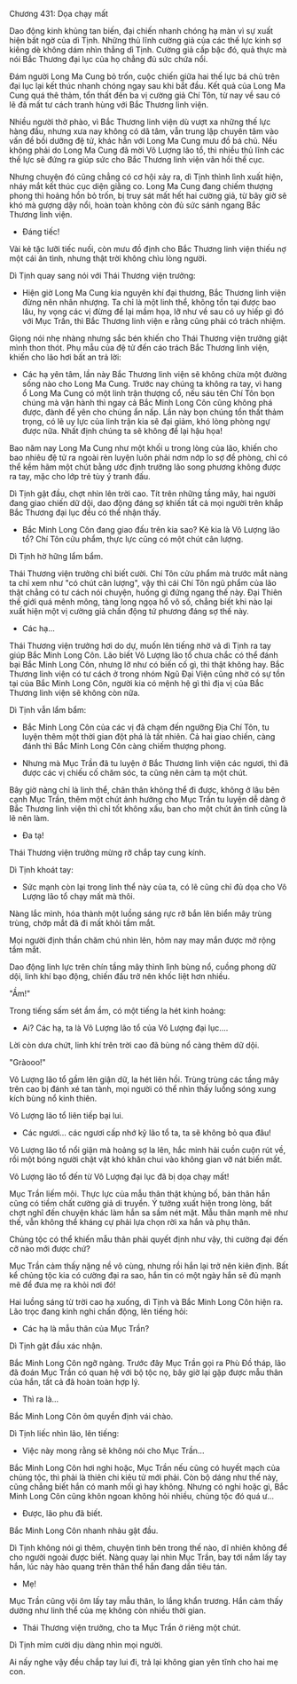 




Chương 431: Dọa chạy mất


Dao động kinh khủng tan biến, đại chiến nhanh chóng hạ màn vì sự xuất hiện bất ngờ của dì Tịnh. Những thủ lĩnh cường giả của các thế lực kinh sợ kiêng dè không dám nhìn thẳng dì Tịnh. Cường giả cấp bậc đó, quả thực mà nói Bắc Thương đại lục của họ chẳng đủ sức chứa nổi.

Đám người Long Ma Cung bỏ trốn, cuộc chiến giữa hai thế lực bá chủ trên đại lục lại kết thúc nhanh chóng ngay sau khi bắt đầu. Kết quả của Long Ma Cung quá thê thảm, tổn thất đến ba vị cường giả Chí Tôn, từ nay về sau có lẽ đã mất tư cách tranh hùng với Bắc Thương linh viện.

Nhiều người thở phào, vì Bắc Thương linh viện dù vượt xa những thế lực hàng đầu, nhưng xưa nay không có dã tâm, vẫn trung lập chuyên tâm vào vấn đề bồi dưỡng đệ tử, khác hẳn với Long Ma Cung mưu đồ bá chủ. Nếu không phải do Long Ma Cung đã mời Vô Lượng lão tổ, thì nhiều thủ lĩnh các thế lực sẽ đứng ra giúp sức cho Bắc Thương linh viện vãn hồi thế cục.

Nhưng chuyện đó cũng chẳng có cơ hội xảy ra, dì Tịnh thình lình xuất hiện, nháy mắt kết thúc cục diện giằng co. Long Ma Cung đang chiếm thượng phong thì hoảng hồn bỏ trốn, bị truy sát mất hết hai cường giả, từ bây giờ sẽ khó mà gượng dậy nổi, hoàn toàn không còn đủ sức sánh ngang Bắc Thương linh viện.

- Đáng tiếc!

Vài kẻ tặc lưỡi tiếc nuối, còn mưu đồ định cho Bắc Thương linh viện thiếu nợ một cái ân tình, nhưng thật trời không chìu lòng người.

Dì Tịnh quay sang nói với Thái Thương viện trưởng:

- Hiện giờ Long Ma Cung kia nguyên khí đại thương, Bắc Thương linh viện đừng nên nhân nhượng. Ta chỉ là một linh thể, không tồn tại được bao lâu, hy vọng các vị đừng để lại mầm họa, lỡ như về sau có uy hiếp gì đó với Mục Trần, thì Bắc Thương linh viện e rằng cũng phải có trách nhiệm.

Giọng nói nhẹ nhàng nhưng sắc bén khiến cho Thái Thương viện trưởng giật mình thon thót. Phụ mẫu của đệ tử đến cáo trách Bắc Thương linh viện, khiến cho lão hơi bất an trả lời:

- Các hạ yên tâm, lần này Bắc Thương linh viện sẽ không chừa một đường sống nào cho Long Ma Cung. Trước nay chúng ta không ra tay, vì hang ổ Long Ma Cung có một linh trận thượng cổ, nếu sáu tên Chí Tôn bọn chúng mà vận hành thì ngay cả Bắc Minh Long Côn cũng không phá được, đành để yên cho chúng ẩn nấp. Lần này bọn chúng tổn thất thảm trọng, có lẽ uy lực của linh trận kia sẽ đại giảm, khó lòng phòng ngự được nữa. Nhất định chúng ta sẽ không để lại hậu họa!

Bao năm nay Long Ma Cung như một khối u trong lòng của lão, khiến cho bao nhiêu đệ tử ra ngoài rèn luyện luôn phải nơm nớp lo sợ đề phòng, chỉ có thể kềm hãm một chút bằng ước định trưởng lão song phương không được ra tay, mặc cho lớp trẻ tùy ý tranh đấu.

Dì Tịnh gật đầu, chợt nhìn lên trời cao. Tít trên những tầng mây, hai người đang giao chiến dữ dội, dao động đáng sợ khiến tất cả mọi người trên khắp Bắc Thương đại lục đều có thể nhận thấy.

- Bắc Minh Long Côn đang giao đấu trên kia sao? Kẻ kia là Vô Lượng lão tổ? Chí Tôn cửu phẩm, thực lực cũng có một chút cân lượng.

Dì Tịnh hờ hững lẩm bẩm.

Thái Thương viện trưởng chỉ biết cười. Chí Tôn cửu phẩm mà trước mắt nàng ta chỉ xem như "có chút cân lượng", vậy thì cái Chí Tôn ngũ phẩm của lão thật chẳng có tư cách nói chuyện, huống gì đứng ngang thế này. Đại Thiên thế giới quá mênh mông, tàng long ngọa hổ vô số, chẳng biết khi nào lại xuất hiện một vị cường giả chấn động tứ phương đáng sợ thế này.

- Các hạ...

Thái Thương viện trưởng hơi do dự, muốn lên tiếng nhờ vả dì Tịnh ra tay giúp Bắc Minh Long Côn. Lão biết Vô Lượng lão tổ chưa chắc có thể đánh bại Bắc Minh Long Côn, nhưng lỡ như có biến cố gì, thì thật không hay. Bắc Thương linh viện có tư cách ở trong nhóm Ngũ Đại Viện cũng nhờ có sự tồn tại của Bắc Minh Long Côn, người kia có mệnh hệ gì thì địa vị của Bắc Thương linh viện sẽ không còn nữa.

Dì Tịnh vẫn lẩm bẩm:

- Bắc Minh Long Côn của các vị đã chạm đến ngưỡng Địa Chí Tôn, tu luyện thêm một thời gian đột phá là tất nhiên. Cả hai giao chiến, càng đánh thì Bắc Minh Long Côn càng chiếm thượng phong.

- Nhưng mà Mục Trần đã tu luyện ở Bắc Thương linh viện các ngươi, thì đã được các vị chiếu cố chăm sóc, ta cũng nên cảm tạ một chút.

Bây giờ nàng chỉ là linh thể, chân thân không thể đi được, không ở lâu bên cạnh Mục Trần, thêm một chút ảnh hưởng cho Mục Trần tu luyện dễ dàng ở Bắc Thương linh viện thì chỉ tốt không xấu, ban cho một chút ân tình cũng là lẽ nên làm.

- Đa tạ!

Thái Thương viện trưởng mừng rỡ chắp tay cung kính.

Dì Tịnh khoát tay:

- Sức mạnh còn lại trong linh thể này của ta, có lẽ cũng chỉ đủ dọa cho Vô Lượng lão tổ chạy mất mà thôi.

Nàng lắc mình, hóa thành một luồng sáng rực rỡ bắn lên biển mây trùng trùng, chớp mắt đã đi mất khỏi tầm mắt.

Mọi người định thần chăm chú nhìn lên, hôm nay may mắn được mở rộng tầm mắt.

Dao động linh lực trên chín tầng mây thình lình bùng nổ, cuồng phong dữ dội, linh khí bạo động, chiến đấu trở nên khốc liệt hơn nhiều.

"Ầm!"

Trong tiếng sấm sét ầm ầm, có một tiếng la hét kinh hoảng:

- Ai? Các hạ, ta là Vô Lượng lão tổ của Vô Lượng đại lục....

Lời còn dưa chứt, linh khí trên trời cao đã bùng nổ càng thêm dữ dội.

"Gràooo!"

Vô Lượng lão tổ gầm lên giận dữ, la hét liên hồi. Trùng trùng các tầng mây trên cao bị đánh xé tan tành, mọi người có thể nhìn thấy luồng sóng xung kích bùng nổ kinh thiên.

Vô Lượng lão tổ liên tiếp bại lui.

- Các ngươi... các ngươi cấp nhớ kỹ lão tổ ta, ta sẽ không bỏ qua đâu!

Vô Lượng lão tổ nổi giận mà hoảng sợ la lên, hắc minh hải cuồn cuộn rút về, rồi một bóng người chật vật khó khăn chui vào không gian vỡ nát biến mất.

Vô Lượng lão tổ đến từ Vô Lượng đại lục đã bị dọa chạy mất!

Mục Trần liếm môi. Thực lực của mẫu thân thật khủng bố, bản thân hắn cũng có tiềm chất cường giả di truyền. Ý tưởng xuất hiện trong lòng, bất chợt nghĩ đến chuyện khác làm hắn sa sầm nét mặt. Mẫu thân mạnh mẽ như thế, vẫn không thể kháng cự phải lựa chọn rời xa hắn và phụ thân.

Chủng tộc có thể khiến mẫu thân phải quyết định như vậy, thì cường đại đến cỡ nào mới được chứ?

Mục Trần cảm thấy nặng nề vô cùng, nhưng rồi hắn lại trở nên kiên định. Bất kể chủng tộc kia có cường đại ra sao, hắn tin có một ngày hắn sẽ đủ mạnh mẽ để đưa mẹ ra khỏi nơi đó!

Hai luồng sáng từ trời cao hạ xuống, dì Tịnh và Bắc Minh Long Côn hiện ra. Lão trọc đang kinh nghi chấn động, lên tiếng hỏi:

- Các hạ là mẫu thân của Mục Trần?

Dì Tịnh gật đầu xác nhận.

Bắc Minh Long Côn ngỡ ngàng. Trước đây Mục Trần gọi ra Phù Đồ tháp, lão đã đoán Mục Trần có quan hệ với bộ tộc nọ, bây giờ lại gặp được mẫu thân của hắn, tất cả đã hoàn toàn hợp lý.

- Thì ra là...

Bắc Minh Long Côn ôm quyền định vái chào.

Dì Tịnh liếc nhìn lão, lên tiếng:

- Việc này mong rằng sẽ không nói cho Mục Trần...

Bắc Minh Long Côn hơi nghi hoặc, Mục Trần nếu cũng có huyết mạch của chủng tộc, thì phải là thiên chi kiêu tử mới phải. Còn bộ dáng như thế này, cũng chẳng biết hắn có manh mối gì hay không. Nhưng có nghi hoặc gì, Bắc Minh Long Côn cũng khôn ngoan không hỏi nhiều, chủng tộc đó quá ư...

- Được, lão phu đã biết.

Bắc Minh Long Côn nhanh nhảu gật đầu.

Dì Tịnh không nói gì thêm, chuyện tình bên trong thế nào, dĩ nhiên không để cho người ngoài được biết. Nàng quay lại nhìn Mục Trần, bay tới nắm lấy tay hắn, lúc này hào quang trên thân thể hắn đang dần tiêu tán.

- Mẹ!

Mục Trần cũng vội ôm lấy tay mẫu thân, lo lắng khẩn trương. Hắn cảm thấy dường như linh thể của mẹ không còn nhiều thời gian.

- Thái Thương viện trưởng, cho ta Mục Trần ở riêng một chút.

Dì Tịnh mỉm cười dịu dàng nhìn mọi người.

Ai nấy nghe vậy đều chắp tay lui đi, trả lại không gian yên tĩnh cho hai mẹ con.




